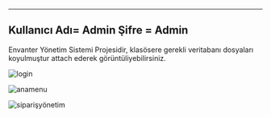 ------------------------------------------------------
Kullanıcı Adı= Admin
Şifre = Admin
------------------------------------------------------
Envanter Yönetim Sistemi Projesidir, klasösere gerekli veritabanı dosyaları koyulmuştur attach ederek görüntüliyebilirsiniz.

![login](https://user-images.githubusercontent.com/115365153/208294118-67c9d6f9-8dbf-4f1a-baee-ea64ae867d31.png)

![anamenu](https://user-images.githubusercontent.com/115365153/208294129-82b95e9d-cdf1-4a72-880b-1045836184a7.png)

![siparişyönetim](https://user-images.githubusercontent.com/115365153/208294153-685639ab-2fe8-43a5-b197-8c8a9c3de467.png)

